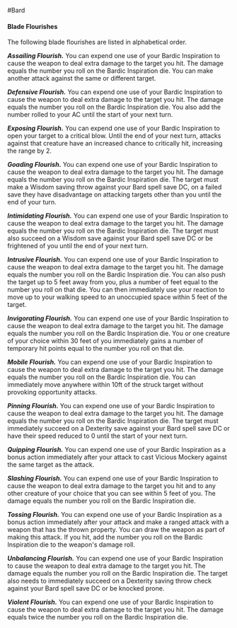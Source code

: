 #Bard
#### Blade Flourishes
The following blade flourishes are listed in alphabetical order.

***Assailing Flourish.*** You can expend one use of your Bardic Inspiration to cause the weapon to deal extra damage to the target you hit. The damage equals the number you roll on the Bardic Inspiration die. You can make another attack against the same or different target.

***Defensive Flourish.*** You can expend one use of your Bardic Inspiration to cause the weapon to deal extra damage to the target you hit. The damage equals the number you roll on the Bardic Inspiration die. You also add the number rolled to your AC until the start of your next turn.

***Exposing Flourish.*** You can expend one use of your Bardic Inspiration to open your target to a critical blow. Until the end of your next turn, attacks against that creature have an increased chance to critically hit, increasing the range by 2.

***Goading Flourish.*** You can expend one use of your Bardic Inspiration to cause the weapon to deal extra damage to the target you hit. The damage equals the number you roll on the Bardic Inspiration die. The target must make a Wisdom saving throw against your Bard spell save DC, on a failed save they have disadvantage on attacking targets other than you until the end of your turn.

***Intimidating Flourish.*** You can expend one use of your Bardic Inspiration to cause the weapon to deal extra damage to the target you hit. The damage equals the number you roll on the Bardic Inspiration die. The target must also succeed on a Wisdom save against your Bard spell save DC or be frightened of you until the end of your next turn.

***Intrusive Flourish.*** You can expend one use of your Bardic Inspiration to cause the weapon to deal extra damage to the target you hit. The damage equals the number you roll on the Bardic Inspiration die. You can also push the target up to 5 feet away from you, plus a number of feet equal to the number you roll on that die. You can then immediately use your reaction to move up to your walking speed to an unoccupied space within 5 feet of the target.

***Invigorating Flourish.*** You can expend one use of your Bardic Inspiration to cause the weapon to deal extra damage to the target you hit. The damage equals the number you roll on the Bardic Inspiration die. You or one creature of your choice within 30 feet of you immediately gains a number of temporary hit points equal to the number you roll on that die.

***Mobile Flourish.*** You can expend one use of your Bardic Inspiration to cause the weapon to deal extra damage to the target you hit. The damage equals the number you roll on the Bardic Inspiration die. You can immediately move anywhere within 10ft of the struck target without provoking opportunity attacks.

***Pinning Flourish.*** You can expend one use of your Bardic Inspiration to cause the weapon to deal extra damage to the target you hit. The damage equals the number you roll on the Bardic Inspiration die. The target must immediately succeed on a Dexterity save against your Bard spell save DC or have their speed reduced to 0 until the start of your next turn.

***Quipping Flourish.*** You can expend one use of your Bardic Inspiration as a bonus action immediately after your attack to cast Vicious Mockery against the same target as the attack.

***Slashing Flourish.*** You can expend one use of your Bardic Inspiration to cause the weapon to deal extra damage to the target you hit and to any other creature of your choice that you can see within 5 feet of you. The damage equals the number you roll on the Bardic Inspiration die.

***Tossing Flourish.*** You can expend one use of your Bardic Inspiration as a bonus action immediately after your attack and make a ranged attack with a weapon that has the thrown property. You can draw the weapon as part of making this attack. If you hit, add the number you roll on the Bardic Inspiration die to the weapon's damage roll.

***Unbalancing Flourish.*** You can expend one use of your Bardic Inspiration to cause the weapon to deal extra damage to the target you hit. The damage equals the number you roll on the Bardic Inspiration die. The target also needs to immediately succeed on a Dexterity saving throw check against your Bard spell save DC or be knocked prone.

***Violent Flourish.*** You can expend one use of your Bardic Inspiration to cause the weapon to deal extra damage to the target you hit. The damage equals twice the number you roll on the Bardic Inspiration die.